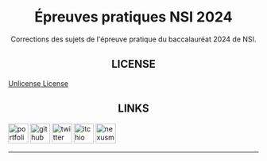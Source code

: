 <div align=center style="text-align: center;">
<h1>Épreuves pratiques NSI 2024</h1>
Corrections des sujets de l'épreuve pratique du baccalauréat 2024 de NSI.
</div>

###

<div align=center style="text-align: center;"><h2>LICENSE</h2></div>

[Unlicense License](https://choosealicense.com/licenses/unlicense/)

###

<div align=center style="text-align: center;"><h2>LINKS</h2></div>

<a href="https://noxtgm.me" target="_blank" rel="noreferrer"><img src="https://i.imgur.com/NSwlxNu.png" alt="portfolio" width="40" height="40"/></a> <a href="https://github.com/noxtgm" target="_blank" rel="noreferrer"><img src="https://i.imgur.com/LwT8Wxa.png" alt="github" width="40" height="40"/></a> <a href="https://twitter.com/noxtgm" target="_blank" rel="noreferrer"><img src="https://i.imgur.com/P3s7bOl.png" alt="twitter" width="40" height="40"/></a> <a href="https://noxtgm.itch.io/" target="_blank" rel="noreferrer"><img src="https://i.imgur.com/d9pIWxO.png" alt="itchio" width="40" height="40"/></a> <a href="https://next.nexusmods.com/profile/noxtgm" target="_blank" rel="noreferrer"><img src="https://i.imgur.com/la4rbPq.png" alt="nexusmods" width="40" height="40"/></a>
****
